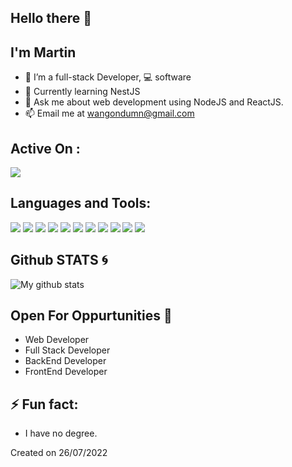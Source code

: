 ## Hello there 👋

## I'm Martin

- 👯 I’m a full-stack Developer, 💻 software
- 🌱 Currently learning NestJS
- 💬 Ask me about web development using NodeJS and ReactJS.
- 📫 Email me at wangondumn@gmail.com

## Active On :

<p>
<a href="https://www.linkedin.com/in/martin-w-4749b21b1/" target="blank">
  <img src="https://img.shields.io/badge/-MARTIN-F7DF1E?style=for-the-badge&logo=Linkedin&logoColor=white"/>
</a>
</p>

## Languages and Tools:

<p>
<img src="https://img.shields.io/badge/JavaScript-F7DF1E?style=for-the-badge&logo=javascript&logoColor=white">
<img src="https://img.shields.io/badge/HTML5-E34F26?style=for-the-badge&logo=html5&logoColor=white">
<img src="https://img.shields.io/badge/CSS-0077B5?&style=for-the-badge&logo=css3&logoColor=white">
<img src="https://img.shields.io/badge/React-14354C?style=for-the-badge&logo=react&logoColor=blue">
<img src="https://img.shields.io/badge/Nest-127a9b?style=for-the-badge&logo=nestjs&logoColor=e0234e">
<img src="https://img.shields.io/badge/Bootstrap-563D7C?style=for-the-badge&logo=bootstrap&logoColor=white">
<img src="https://img.shields.io/badge/Vscode-0077B5?style=for-the-badge&logo=visual-studio-code&logoColor=white">
<img src="https://img.shields.io/badge/MongoDB-4EA94B?style=for-the-badge&logo=mongodb&logoColor=white">
<img src="https://img.shields.io/badge/Firebase-4EA94B?style=for-the-badge&logo=mongodb&logoColor=yellow">
<img src="https://img.shields.io/badge/PostgreSQL-14354C?style=for-the-badge&logo=postgreSQL&logoColor=blue">
<img src="https://img.shields.io/badge/MySQL-3e6e93?style=for-the-badge&logo=mySQL&logoColor=bluemy">
</p>

## Github STATS :cyclone:

![My github stats](https://github-readme-stats.vercel.app/api?username=mine-martin&show_icons=true&theme=radical)
<br>

<!-- ## Some Repos to Visit :blossom:
![ReadMe Card](https://github-readme-stats.vercel.app/api/pin/?username=Edu58&repo=Black-React-Portfolio&show_icons=true&theme=radical)
![ReadMe Card](https://github-readme-stats.vercel.app/api/pin/?username=Edu58&repo=Covid19-Update-WebApp-Leaflet.js&show_icons=true&theme=radical) -->

## Open For Oppurtunities :purple_heart:

- Web Developer
- Full Stack Developer
- BackEnd Developer
- FrontEnd Developer

## ⚡ Fun fact:

- I have no degree.

Created on 26/07/2022
